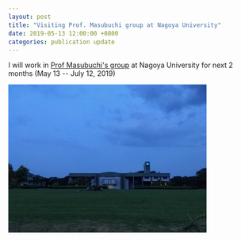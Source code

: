 ```yaml
---
layout: post
title: "Visiting Prof. Masubuchi group at Nagoya University"
date: 2019-05-13 12:00:00 +0800
categories: publication update
---
```


I will work in [Prof Masubuchi's group](http://rheology.jp/nagoya/) at Nagoya University for next 2 months (May 13 -- July 12, 2019)

![Nagoya](/assets/img/nagoya.jpg)